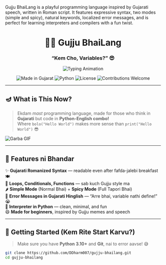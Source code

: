 Gujju BhaiLang is a playful programming language inspired by Gujarati speech, written in Roman script. It features expressive syntax, two modes (simple and spicy), natural keywords, localized error messages, and is perfect for learning interpreters and compilers with a fun twist.

<div align="center">

# 🧠💬 Gujju BhaiLang  
### “Kem Cho, Variables?” 😎  
![Typing Animation](https://readme-typing-svg.herokuapp.com?font=Nunito&weight=700&size=26&duration=3500&pause=1000&color=F97316&center=true&vCenter=true&width=600&lines=Gujarati+style+programming+language!;Simple+%26+Spicy+syntax+🌶️;Bolo('Kem+Cho+World!')+💬;Made+with+❤️+and+fafda+jalebi)

![Made in Gujarat](https://img.shields.io/badge/Made_in-Gujarat-ff9933?style=for-the-badge&logo=india&logoColor=white)
![Python](https://img.shields.io/badge/Interpreter-Python_3.10+-blue?style=for-the-badge&logo=python)
![License](https://img.shields.io/badge/LICENSE-MIT-green?style=for-the-badge)
![Contributions Welcome](https://img.shields.io/badge/Contributions-Welcome-orange?style=for-the-badge)

</div>

---

## 🪔 What is This Now?

> Ekdam *mast* programming language, made for those who think in **Gujarati** but code in **Python-English combo!**  
> Where `bolo("Hello World")` makes more sense than `print("Hello World")` 😎  

![Garba GIF](https://media.giphy.com/media/1oF1KAEYvmXBMo6uYw/giphy.gif)

---

## 🧩 Features ni Bhandar

✨ **Gujarati Romanized Syntax** — readable even after fafda-jalebi breakfast 🍽️  
🔁 **Loops, Conditionals, Functions** — sab kuch Gujju style ma  
🌶️ **Simple Mode** (Normal Bhai) + **Spicy Mode** (Full Tapori Bhai)  
💬 **Error Messages in Gujarati Hinglish** — “Arre bhai, variable nathi define!” 😭  
🧠 **Interpreter in Python** — clean, minimal, and fun  
😄 **Made for beginners**, inspired by Gujju memes and speech  

---

## 🚀 Getting Started (Kem Rite Start Karvu?)

> Make sure you have **Python 3.10+** and **Git**, nai to error aavse! 😅  

```bash
git clone https://github.com/DDharm007/gujju-bhailang.git
cd gujju-bhailang
